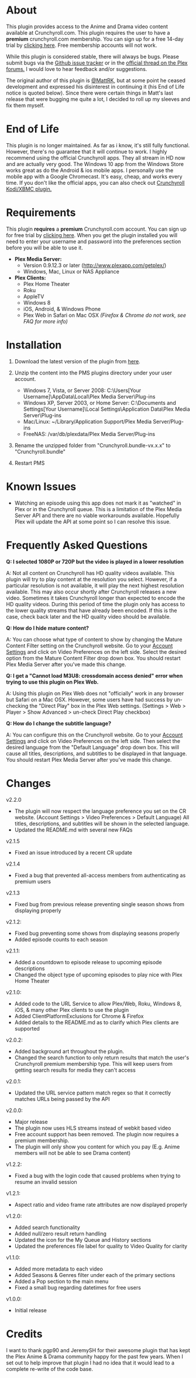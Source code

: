 About
=====
This plugin provides access to the Anime and Drama video content available at Crunchyroll.com. This plugin requires the user to have a **premium** crunchyroll.com membership. You can sign up for a free 14-day trial by [clicking here](https://www.crunchyroll.com/freetrial). Free membership accounts will not work.

While this plugin is considered stable, there will always be bugs. Please submit bugs via the [Github issue tracker](https://github.com/rimas-kudelis/Crunchyroll.bundle/issues) or in the [official thread on the Plex forums.](https://forums.plex.tv/index.php/topic/73626-rel-crunchyroll-plugin/) I would love to hear feedback and/or suggestions.

The original author of this plugin is [@MattRK](https://github.com/rimas-kudelis/Crunchyroll.bundle), but at some point he ceased development and expressed his disinterest in continuing it (his End of Life notice is quoted below). Since there were certain things in Matt's last release that were bugging me quite a lot, I decided to roll up my sleeves and fix them myself.

End of Life
====
This plugin is no longer maintained. As far as i know, it's still fully functional. However, there's no guarantee that it will continue to work. I highly recommend using the official Crunchyroll apps. They all stream in HD now and are actually very good. The Windows 10 app from the Windows Store works great as do the Android & ios mobile apps. I personally use the mobile app with a Google Chromecast. It's easy, cheap, and works every time. If you don't like the official apps, you can also check out [Crunchyroll Kodi/XBMC plugin.](https://github.com/Yoshiofthewire/CrunchyXBMC)

Requirements
============
This plugin **requires** a **premium** Crunchyroll.com account. You can sign up for free trial by [clicking here](https://www.crunchyroll.com/freetrial). When you get the plugin installed you will need to enter your username and password into the preferences section before you will be able to use it.

* **Plex Media Server:**
	* Version 0.9.12.3 or later (http://www.plexapp.com/getplex/)
	* Windows, Mac, Linux or NAS Appliance
* **Plex Clients:**
	* Plex Home Theater
	* Roku
	* AppleTV
	* Windows 8
	* iOS, Android, & Windows Phone
	* Plex Web in Safari on Mac OSX *(Firefox & Chrome do not work, see FAQ for more info)*

Installation
============
1. Download the latest version of the plugin from [here](https://github.com/MattRK/Crunchyroll.bundle/archive/v2.2.0.zip).

2. Unzip the content into the PMS plugins directory under your user account.
	* Windows 7, Vista, or Server 2008: C:\Users\[Your Username]\AppData\Local\Plex Media Server\Plug-ins
	* Windows XP, Server 2003, or Home Server: C:\Documents and Settings\[Your Username]\Local Settings\Application Data\Plex Media Server\Plug-ins
	* Mac/Linux: ~/Library/Application Support/Plex Media Server/Plug-ins
	* FreeNAS: /var/db/plexdata/Plex Media Server/Plug-ins

3. Rename the unzipped folder from "Crunchyroll.bundle-vx.x.x" to "Crunchyroll.bundle"

4. Restart PMS


Known Issues
============
* Watching an episode using this app does not mark it as "watched" in Plex or in the Crunchyroll queue. This is a limitation of the Plex Media Server API and there are no viable workarounds available. Hopefully Plex will update the API at some point so I can resolve this issue.


Frequently Asked Questions
==========================
**Q: I selected 1080P or 720P but the video is played in a lower resolution**

A: Not all content on Crunchyroll has HD quality videos available. This plugin will try to play content at the resolution you select. However, if a particular resolution is not available, it will play the next highest resolution available. This may also occur shortly after Crunchyroll releases a new video. Sometimes it takes Crunchyroll longer than expected to encode the HD quality videos. During this period of time the plugin only has access to the lower quality streams that have already been encoded. If this is the case, check back later and the HD quality video should be available.

**Q: How do I hide mature content?**

A: You can choose what type of content to show by changing the Mature Content Filter setting on the Crunchyroll website. Go to your [Account Settings](https://www.crunchyroll.com/acct/) and click on Video Preferences on the left side. Select the desired option from the Mature Content Filter drop down box. You should restart Plex Media Server after you've made this change.

**Q: I get a "Cannot load M3U8: crossdomain access denied" error when trying to use this plugin on Plex Web.**

A: Using this plugin on Plex Web does not "officially" work in any browser but Safari on a Mac OSX. However, some users have had success by un-checking the "Direct Play" box in the Plex Web settings. (Settings > Web > Player > Show Advanced > un-check Direct Play checkbox)

**Q: How do I change the subtitle language?**

A: You can configure this on the Crunchyroll website. Go to your [Account Settings](https://www.crunchyroll.com/acct/) and click on Video Preferences on the left side. Then select the desired language from the "Default Language" drop down box. This will cause all titles, descriptions, and subtitles to be displayed in that language. You should restart Plex Media Server after you've made this change.


Changes
=======
v2.2.0
* The plugin will now respect the language preference you set on the CR website. (Account Settings > Video Preferences > Default Language) All titles, descriptions, and subtitles will be shown in the selected language.
* Updated the README.md with several new FAQs

v2.1.5
* Fixed an issue introduced by a recent CR update

v2.1.4
* Fixed a bug that prevented all-access members from authenticating as premium users

v2.1.3
* Fixed bug from previous release preventing single season shows from displaying properly

v2.1.2:
* Fixed bug preventing some shows from displaying seasons properly
* Added episode counts to each season

v2.1.1:
* Added a countdown to episode release to upcoming episode descriptions
* Changed the object type of upcoming episodes to play nice with Plex Home Theater

v2.1.0:
* Added code to the URL Service to allow Plex/Web, Roku, Windows 8, iOS, & many other Plex clients to use the plugin
* Added ClientPlatformExclusions for Chrome & Firefox
* Added details to the README.md as to clarify which Plex clients are supported

v2.0.2:
* Added background art throughout the plugin.
* Changed the search function to only return results that match the user's Crunchyroll premium membership type. This will keep users from getting search results for media they can't access

v2.0.1:
* Updated the URL service pattern match regex so that it correctly matches URLs being passed by the API

v2.0.0:
* Major release
* The plugin now uses HLS streams instead of webkit based video
* Free account support has been removed. The plugin now requires a premium membership.
* The plugin will only show you content for which you pay (E.g. Anime members will not be able to see Drama content)

v1.2.2:
* Fixed a bug with the login code that caused problems when trying to resume an invalid session

v1.2.1:
* Aspect ratio and video frame rate attributes are now displayed properly

v1.2.0:
* Added search functionality
* Added null/zero result return handling
* Updated the icon for the My Queue and History sections
* Updated the preferences file label for quality to Video Quality for clarity

v1.1.0:
* Added more metadata to each video
* Added Seasons & Genres filter under each of the primary sections
* Added a Pop section to the main menu
* Fixed a small bug regarding datetimes for free users

v1.0.0:
* Initial release

Credits
=======
I want to thank pgp90 and JeremySH for their awesome plugin that has kept the Plex Anime & Drama community happy for the past few years. When I set out to help improve that plugin I had no idea that it would lead to a complete re-write of the code base.
